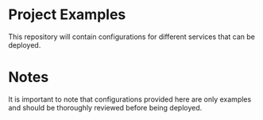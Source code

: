 # Project Examples
This repository will contain configurations for different services that can be deployed.

# Notes
It is important to note that configurations provided here are only examples and should be thoroughly reviewed before being deployed.
